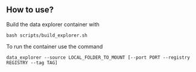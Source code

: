 
## How to use?
Build the data explorer container with

```
bash scripts/build_explorer.sh
```

To run the container use the command
```
data_explorer --source LOCAL_FOLDER_TO_MOUNT [--port PORT --registry REGISTRY --tag TAG]
```
